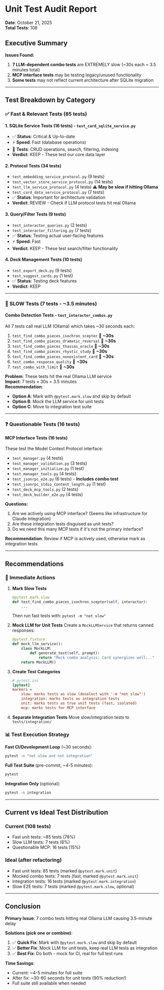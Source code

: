 # Unit Test Audit Report
**Date**: October 21, 2025  
**Total Tests**: 108

## Executive Summary

**Issues Found:**
1. **7 LLM-dependent combo tests** are EXTREMELY slow (~30s each = 3.5 minutes total)
2. **MCP interface tests** may be testing legacy/unused functionality
3. **Some tests** may not reflect current architecture after SQLite migration

---

## Test Breakdown by Category

### ✅ **Fast & Relevant Tests** (85 tests)

#### 1. **SQLite Service Tests** (16 tests) - `test_card_sqlite_service.py`
- ✅ **Status**: Critical & Up-to-date
- ⚡ **Speed**: Fast (database operations)
- 📝 **Tests**: CRUD operations, search, filtering, indexing
- **Verdict**: KEEP - These test our core data layer

#### 2. **Protocol Tests** (34 tests)
- `test_embedding_service_protocol.py` (9 tests)
- `test_vector_store_service_protocol.py` (14 tests)
- `test_llm_service_protocol.py` (4 tests) ⚠️ **May be slow if hitting Ollama**
- `test_card_data_service_protocol.py` (7 tests)
- ✅ **Status**: Important for architecture validation
- **Verdict**: REVIEW - Check if LLM protocol tests hit real Ollama

#### 3. **Query/Filter Tests** (9 tests)
- `test_interactor_queries.py` (2 tests)
- `test_interactor_filtering.py` (7 tests)
- ✅ **Status**: Testing actual user-facing features
- ⚡ **Speed**: Fast
- **Verdict**: KEEP - These test search/filter functionality

#### 4. **Deck Management Tests** (10 tests)
- `test_export_deck.py` (9 tests)
- `test_suggest_cards.py` (1 test)
- ✅ **Status**: Testing deck features
- **Verdict**: KEEP

---

### 🐌 **SLOW Tests** (7 tests - ~3.5 minutes)

#### **Combo Detection Tests** - `test_interactor_combos.py`
All 7 tests call real LLM (Ollama) which takes ~30 seconds each:

1. `test_find_combo_pieces_isochron_scepter` 🔴 **~30s**
2. `test_find_combo_pieces_dramatic_reversal` 🔴 **~30s**
3. `test_find_combo_pieces_thassas_oracle` 🔴 **~30s**
4. `test_find_combo_pieces_rhystic_study` 🔴 **~30s**
5. `test_find_combo_pieces_nonexistent_card` 🔴 **~30s**
6. `test_combo_response_quality` 🔴 **~30s**
7. `test_combo_with_limit` 🔴 **~30s**

**Problem**: These tests hit the real Ollama LLM service  
**Impact**: 7 tests × 30s = 3.5 minutes  
**Recommendation**: 
- **Option A**: Mark with `@pytest.mark.slow` and skip by default
- **Option B**: Mock the LLM service for unit tests
- **Option C**: Move to integration test suite

---

### ❓ **Questionable Tests** (16 tests)

#### **MCP Interface Tests** (16 tests)
These test the Model Context Protocol interface:

- `test_manager.py` (4 tests)
- `test_manager_validation.py` (3 tests)
- `test_manager_initialize.py` (1 test)
- `test_manager_tools.py` (4 tests)
- `test_jsonrpc_e2e.py` (6 tests) - **Includes combo test**
- `test_jsonrpc_stdio_content_length.py` (1 test)
- `test_deck_mcp_tools.py` (2 tests)
- `test_deck_builder_e2e.py` (4 tests)

**Questions:**
1. Are we actively using MCP interface? (Seems like infrastructure for Claude integration)
2. Are these integration tests disguised as unit tests?
3. Do we need this many MCP tests if it's not the primary interface?

**Recommendation**: Review if MCP is actively used, otherwise mark as integration tests

---

## Recommendations

### 🎯 **Immediate Actions**

1. **Mark Slow Tests**
   ```python
   @pytest.mark.slow
   def test_find_combo_pieces_isochron_scepter(self, interactor):
       ...
   ```
   Then run fast tests with: `pytest -m "not slow"`

2. **Mock LLM for Unit Tests**
   Create a `MockLLMService` that returns canned responses:
   ```python
   @pytest.fixture
   def mock_llm_service():
       class MockLLM:
           def generate_text(self, prompt):
               return "Mock combo analysis: Card synergizes well..."
       return MockLLM()
   ```

3. **Create Test Categories**
   ```ini
   # pytest.ini
   [pytest]
   markers =
       slow: marks tests as slow (deselect with '-m "not slow"')
       integration: marks tests as integration tests
       unit: marks tests as true unit tests (fast, isolated)
       mcp: marks tests for MCP interface
   ```

4. **Separate Integration Tests**
   Move slow/integration tests to `tests/integration/`

### 📊 **Test Execution Strategy**

**Fast CI/Development Loop** (~30 seconds):
```bash
pytest -m "not slow and not integration"
```

**Full Test Suite** (pre-commit, ~4-5 minutes):
```bash
pytest
```

**Integration Only** (optional):
```bash
pytest -m integration
```

---

## Current vs Ideal Test Distribution

### Current (108 tests)
- Fast unit tests: ~85 tests (78%)
- Slow LLM tests: 7 tests (6%)
- Questionable MCP: 16 tests (15%)

### Ideal (after refactoring)
- Fast unit tests: 85 tests (marked `@pytest.mark.unit`)
- Mocked combo tests: 7 tests (fast, marked `@pytest.mark.unit`)
- Integration tests: 16 tests (marked `@pytest.mark.integration`)
- Slow E2E tests: 7 tests (marked `@pytest.mark.slow`, optional)

---

## Conclusion

**Primary Issue**: 7 combo tests hitting real Ollama LLM causing 3.5-minute delay

**Solutions (pick one or combine)**:
1. ✅ **Quick Fix**: Mark with `@pytest.mark.slow` and skip by default
2. ✅ **Better Fix**: Mock LLM for unit tests, keep real LLM tests as integration
3. ✅ **Best Fix**: Do both - mock for CI, real for full test runs

**Time Savings**: 
- Current: ~4-5 minutes for full suite
- After fix: ~30-60 seconds for unit tests (90% reduction!)
- Full suite still available when needed
